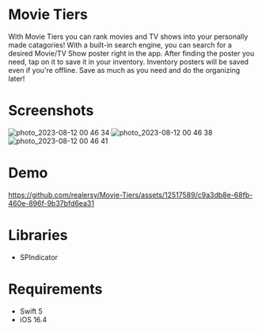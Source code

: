 # Movie Tiers
With Movie Tiers you can rank movies and TV shows into your personally made catagories! With a built-in search engine, 
you can search for a desired Movie/TV Show poster right in the app.
After finding the poster you need, tap on it to save it in your inventory. Inventory posters will be saved even if 
you're offline. Save as much as you need and do the organizing later!


# Screenshots
![photo_2023-08-12 00 46 34](https://github.com/realersy/Movie-Tiers/assets/12517589/e6aaa03d-14ed-4cc8-9525-f0e0ddc592d1)
![photo_2023-08-12 00 46 38](https://github.com/realersy/Movie-Tiers/assets/12517589/11cccd9a-c96f-46da-97aa-5bf2c9660f36)
![photo_2023-08-12 00 46 41](https://github.com/realersy/Movie-Tiers/assets/12517589/68c392f8-2bb2-4f08-a462-8591a4ad6ce7)


# Demo
https://github.com/realersy/Movie-Tiers/assets/12517589/c9a3db8e-68fb-460e-896f-9b37bfd6ea31


# Libraries
- SPIndicator

# Requirements
- Swift 5
- iOS 16.4


